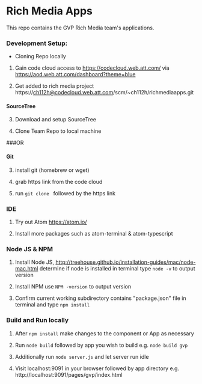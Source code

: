 # Rich Media Apps
This repo contains the GVP Rich Media team's applications. 

### Development Setup:
* Cloning Repo locally

1.  Gain code cloud access to https://codecloud.web.att.com/ via https://aod.web.att.com/dashboard?theme=blue

2.  Get added to rich media project https://ch112h@codecloud.web.att.com/scm/~ch112h/richmediaapps.git

#### SourceTree

3.  Download and setup SourceTree

4.  Clone Team Repo to local machine

###OR

#### Git

3. install git (homebrew or wget)

4. grab https link from the code cloud

5. run `git clone `  followed by the https link

### IDE

1. Try out Atom https://atom.io/

2. Install more packages such as atom-terminal & atom-typescript

### Node JS & NPM

1. Install Node JS, http://treehouse.github.io/installation-guides/mac/node-mac.html
    determine if node is installed in terminal type `node -v` to output version

2. Install NPM use `NPM -version` to output version

3. Confirm current working subdirectory contains "package.json" file in terminal and type `npm install`

### Build and Run locally

1. After `npm install` make changes to the component or App as necessary

2. Run `node build` followed by app you wish to build e.g. `node build gvp`

3. Additionally run `node server.js` and let server run idle

4. Visit localhost:9091 in your browser followed by app directory e.g. http://localhost:9091/pages/gvp/index.html